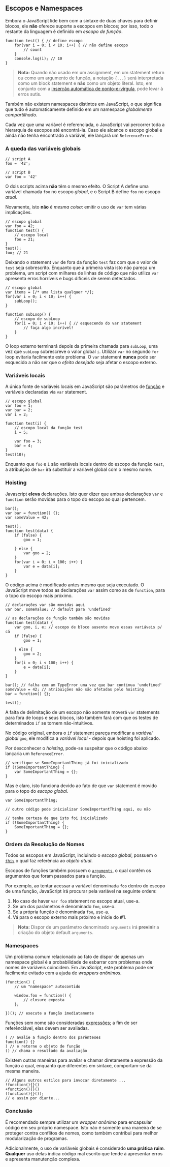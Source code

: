 ## Escopos e Namespaces

Embora o JavaScript lide bem com a sintaxe de duas chaves para definir blocos, ele **não** oferece suporte a escopos em blocos; por isso,
todo o restante da linguagem é definido em *escopo de função*.

    function test() { // define escopo
        for(var i = 0; i < 10; i++) { // não define escopo
            // count
        }
        console.log(i); // 10
    }

> **Nota:** Quando não usado em um assignment, em um statement return ou como um argumento de função,
>  a notação `{...}` será interpretada como um block statement e **não** como um objeto literal. 
> Isto, em conjunto com a [inserção automática de ponto-e-vírgula](#core.semicolon), pode levar à erros sutis.

Também não existem namespaces distintos em JavaScript, o que significa que tudo é
automaticamente definido em um namespace *globalmente compartilhado*.

Cada vez que uma variável é referenciada, o JavaScript vai percorrer toda a hierarquia 
de escopos até encontrá-la. Caso ele alcance o escopo global e ainda não tenha encontrado
a variável, ele lançará um `ReferenceError`.

### A queda das variáveis globais

    // script A
    foo = '42';

    // script B
    var foo = '42'

O dois scripts acima **não** têm o mesmo efeito. O Script A define uma
variável chamada `foo` no escopo *global*, e o Script B define `foo` no
escopo *atual*.

Novamente, isto **não** é *mesma coisa*:  emitir o uso de `var` tem várias implicações.

    // escopo global
    var foo = 42;
    function test() {
        // escopo local
        foo = 21;
    }
    test();
    foo; // 21

Deixando o statement `var` de fora da função `test` faz com que o valor de `test` seja sobrescrito.
Enquanto que à primeira vista isto não pareça um problema, um script com milhares de linhas de código
que não utiliza `var` apresenta erros horríveis e bugs difíceis de serem detectados.
    
    // escopo global
    var items = [/* uma lista qualquer */];
    for(var i = 0; i < 10; i++) {
        subLoop();
    }

    function subLoop() {
        // escopo de subLoop
        for(i = 0; i < 10; i++) { // esquecendo do var statement
            // faça algo incrível!
        }
    }
    
O loop externo terminará depois da primeira chamada para `subLoop`, uma vez que `subLoop`
sobrescreve o valor global  `i`. Utilizar `var` no segundo `for` loop evitaria facilmente este problema.
O `var` statement **nunca** pode ser esquecido a não ser que o *efeito desejado* seja afetar o escopo externo.

### Variáveis locais

A única fonte de variáveis locais em JavaScript são parâmetros de [função](#function.general)
e variáveis declaradas via `var` statement.

    // escopo global
    var foo = 1;
    var bar = 2;
    var i = 2;

    function test(i) {
        // escopo local da função test
        i = 5;

        var foo = 3;
        bar = 4;
    }
    test(10);

Enquanto que  `foo` e `i` são variáveis locais dentro do escopo da função `test`,
a atribuição de `bar` irá substituir a variável global com o mesmo nome.

### Hoisting

Javascript **eleva** declarações. Isto quer dizer que ambas declarações `var`
e `function`  serão movidas para o topo do escopo ao qual pertencem.

    bar();
    var bar = function() {};
    var someValue = 42;

    test();
    function test(data) {
        if (false) {
            goo = 1;

        } else {
            var goo = 2;
        }
        for(var i = 0; i < 100; i++) {
            var e = data[i];
        }
    }

O código acima é modificado antes mesmo que seja executado. O JavaScript move
 todos as declarações `var` assim como as de `function`, para o topo
do escopo mais próximo.

    // declarações var são movidas aqui
    var bar, someValue; // default para 'undefined'

    // as declarações de função também são movidas
    function test(data) {
        var goo, i, e; // escopo de bloco ausente move essas variáveis p/ cá
        if (false) {
            goo = 1;

        } else {
            goo = 2;
        }
        for(i = 0; i < 100; i++) {
            e = data[i];
        }
    }

    bar(); // falha com um TypeError uma vez que bar continua 'undefined'
    someValue = 42; // atribuições não são afetadas pelo hoisting
    bar = function() {};

    test();

A falta de delimitação de um escopo não somente moverá `var` statements para fora de loops
 e seus blocos, isto também fará com que os testes de determinados `if` se tornem não-intuitivos.

 No código original, embora o `if` statement pareça modificar a *variável global*
 `goo`, ele modifica a *variável local* - depois que hoisting foi aplicado.

Por desconhecer o *hoisting*, pode-se suspeitar que o código abaixo lançaria um 
`ReferenceError`.

    // verifique se SomeImportantThing já foi inicializado
    if (!SomeImportantThing) {
        var SomeImportantThing = {};
    }

Mas é claro, isto funciona devido ao fato de que `var` statement é movido para o topo
do *escopo global*.

    var SomeImportantThing;

    // outro código pode inicializar SomeImportantThing aqui, ou não

    // tenha certeza de que isto foi inicializado
    if (!SomeImportantThing) {
        SomeImportantThing = {};
    }

### Ordem da Resolução de Nomes

Todos os escopos em JavaScript, incluindo o *escopo global*, possuem o [`this`](#function.this)
 o qual faz referência ao *objeto atual*. 

Escopos de funções também possuem o [`arguments`](#function.arguments), o qual contêm
os argumentos que foram passados para a função.

Por exemplo, ao tentar acessar a variável denominada `foo` dentro do escopo de uma função, JavaScript irá
procurar pela variável na seguinte ordem:

 1. No caso de haver `var foo` statement no escopo atual, use-a.
 2. Se um dos parâmetros é denominado `foo`, use-o.
 3. Se a própria função é denominada `foo`, use-a.
 4. Vá para o escopo externo mais próximo e inicie do **#1**.

> **Nota:** Dispor de um parâmetro denominado `arguments` irá **previnir** a criação 
> do objeto default `arguments`.

### Namespaces

Um problema comum relacionado ao fato de dispor de apenas um namespace global é 
a probabilidade de esbarrar com problemas onde nomes de variáveis coincidem. Em JavaScript,
este problema pode ser facilmente evitado com a ajuda de *wrappers anônimos*.

    (function() {
        // um "namespace" autocontido
        
        window.foo = function() {
            // closure exposta
        };

    })(); // execute a função imediatamente


Funções sem nome são consideradas [expressões](#function.general); a fim de ser referênciável,
elas devem ser avaliadas.

    ( // avalie a função dentro dos parênteses
    function() {}
    ) // e retorne o objeto de função
    () // chama o resultado da avaliação

Existem outras maneiras para avaliar e chamar diretamente a expressão da função a qual,
enquanto que diferentes em sintaxe, comportam-se da mesma maneira.

	// Alguns outros estilos para invocar diretamente ...
    !function(){}()
    +function(){}()
    (function(){}());
    // e assim por diante...

### Conclusão

É recomendado sempre utilizar um *wrapper anônimo* para encapsular código em seu
próprio namespace. Isto não é somente uma maneira de se proteger contra conflitos de nomes,
como também contribui para melhor modularização de programas.

Adicionalmente, o uso de variáveis globais é considerado **uma prática ruim**. **Qualquer**
uso delas indica código mal escrito que tende à apresentar erros e apresenta manutenção complexa.

